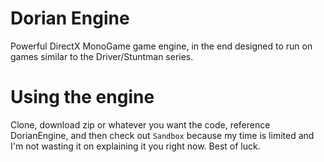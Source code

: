 # Dorian Engine
Powerful DirectX MonoGame game engine, in the end designed to run on games similar to the Driver/Stuntman series.

# Using the engine
Clone, download zip or whatever you want the code, reference DorianEngine, and then check out `Sandbox` because my time is limited and I'm not wasting it on explaining it you right now. Best of luck.
